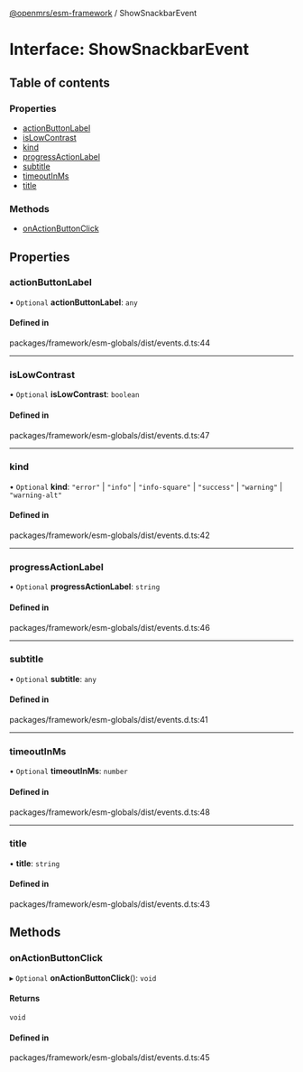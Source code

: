 [@openmrs/esm-framework](../API.md) / ShowSnackbarEvent

# Interface: ShowSnackbarEvent

## Table of contents

### Properties

- [actionButtonLabel](ShowSnackbarEvent.md#actionbuttonlabel)
- [isLowContrast](ShowSnackbarEvent.md#islowcontrast)
- [kind](ShowSnackbarEvent.md#kind)
- [progressActionLabel](ShowSnackbarEvent.md#progressactionlabel)
- [subtitle](ShowSnackbarEvent.md#subtitle)
- [timeoutInMs](ShowSnackbarEvent.md#timeoutinms)
- [title](ShowSnackbarEvent.md#title)

### Methods

- [onActionButtonClick](ShowSnackbarEvent.md#onactionbuttonclick)

## Properties

### actionButtonLabel

• `Optional` **actionButtonLabel**: `any`

#### Defined in

packages/framework/esm-globals/dist/events.d.ts:44

___

### isLowContrast

• `Optional` **isLowContrast**: `boolean`

#### Defined in

packages/framework/esm-globals/dist/events.d.ts:47

___

### kind

• `Optional` **kind**: ``"error"`` \| ``"info"`` \| ``"info-square"`` \| ``"success"`` \| ``"warning"`` \| ``"warning-alt"``

#### Defined in

packages/framework/esm-globals/dist/events.d.ts:42

___

### progressActionLabel

• `Optional` **progressActionLabel**: `string`

#### Defined in

packages/framework/esm-globals/dist/events.d.ts:46

___

### subtitle

• `Optional` **subtitle**: `any`

#### Defined in

packages/framework/esm-globals/dist/events.d.ts:41

___

### timeoutInMs

• `Optional` **timeoutInMs**: `number`

#### Defined in

packages/framework/esm-globals/dist/events.d.ts:48

___

### title

• **title**: `string`

#### Defined in

packages/framework/esm-globals/dist/events.d.ts:43

## Methods

### onActionButtonClick

▸ `Optional` **onActionButtonClick**(): `void`

#### Returns

`void`

#### Defined in

packages/framework/esm-globals/dist/events.d.ts:45
